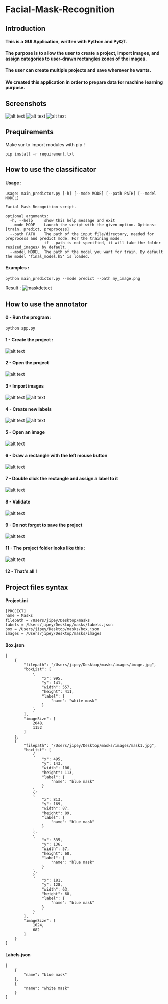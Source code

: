 # Facial-Mask-Recognition

## Introduction

#### This is a GUI Application, written with Python and PyQT.
#### The purpose is to allow the user to create a project, import images, and assign categories to user-drawn rectangles zones of the images.
#### The user can create multiple projects and save wherever he wants.
#### We created this application in order to prepare data for machine learning purpose.

## Screenshots

![alt text](https://github.com/Brotherta/Facial-Mask-Recognition/blob/main/resources/screenshots/project_list_window.png)
![alt text](https://github.com/Brotherta/Facial-Mask-Recognition/blob/main/resources/screenshots/main%20window.png)
![alt text](https://github.com/Brotherta/Facial-Mask-Recognition/blob/main/resources/screenshots/editor%20window.png)

## Prequirements
Make sur to import modules with pip !
```
pip install -r requirement.txt
```

## How to use the classificator

#### Usage : 
```
usage: main_predictor.py [-h] [--mode MODE] [--path PATH] [--model MODEL]

Facial Mask Recognition script.

optional arguments:
  -h, --help     show this help message and exit
  --mode MODE    Launch the script with the given option. Options: [train, predict, preprocess]
  --path PATH    The path of the input file/directory, needed for preprocess and predict mode. For the training mode,
                 if --path is not specified, it will take the folder resized_images/ by default.
  --model MODEL  The path of the model you want for train. By default the model 'final_model.h5' is loaded.
```

#### Examples : 

```
python main_predictor.py --mode predict --path my_image.png
```
Result :
![maskdetect](https://user-images.githubusercontent.com/1645347/150678301-5bd2e35f-704b-4b3c-84c0-add8441a9d0e.png)


## How to use the annotator

#### 0 - Run the program :
```
python app.py
```

#### 1 - Create the project :
![alt text](https://github.com/Brotherta/Facial-Mask-Recognition/blob/main/resources/screenshots/create%20project.png)

#### 2 - Open the project
![alt text](https://github.com/Brotherta/Facial-Mask-Recognition/blob/main/resources/screenshots/open%20project.png)

#### 3 - Import images
![alt text](https://github.com/Brotherta/Facial-Mask-Recognition/blob/main/resources/screenshots/import%20images.png)
![alt text](https://github.com/Brotherta/Facial-Mask-Recognition/blob/main/resources/screenshots/import%20images%202.png)

#### 4 - Create new labels
![alt text](https://github.com/Brotherta/Facial-Mask-Recognition/blob/main/resources/screenshots/create%20label.png)
![alt text](https://github.com/Brotherta/Facial-Mask-Recognition/blob/main/resources/screenshots/create%20label%202.png)

#### 5 - Open an image
![alt text](https://github.com/Brotherta/Facial-Mask-Recognition/blob/main/resources/screenshots/open%20an%20image.png)

#### 6 - Draw a rectangle with the left mouse button
![alt text](https://github.com/Brotherta/Facial-Mask-Recognition/blob/main/resources/screenshots/draw%20rectangle.png)

#### 7 - Double click the rectangle and assign a label to it
![alt text](https://github.com/Brotherta/Facial-Mask-Recognition/blob/main/resources/screenshots/double%20click.png)

#### 8 - Validate
![alt text](https://github.com/Brotherta/Facial-Mask-Recognition/blob/main/resources/screenshots/validate.png)

#### 9 - Do not forget to save the project
![alt text](https://github.com/Brotherta/Facial-Mask-Recognition/blob/main/resources/screenshots/save.png)

#### 11 - The project folder looks like this :
![alt text](https://github.com/Brotherta/Facial-Mask-Recognition/blob/main/resources/screenshots/project%20folder.png)

#### 12 - That's all ! 

## Project files syntax

#### Project.ini
```
[PROJECT]
name = Masks
filepath = /Users/jipey/Desktop/masks
labels = /Users/jipey/Desktop/masks/labels.json
box = /Users/jipey/Desktop/masks/box.json
images = /Users/jipey/Desktop/masks/images
```

#### Box.json
```
[
    {
        "filepath": "/Users/jipey/Desktop/masks/images/image.jpg",
        "boxList": [
            {
                "x": 995,
                "y": 141,
                "width": 557,
                "height": 411,
                "label": {
                    "name": "white mask"
                }
            }
        ],
        "imageSize": [
            2048,
            1152
        ]
    },
    {
        "filepath": "/Users/jipey/Desktop/masks/images/mask1.jpg",
        "boxList": [
            {
                "x": 495,
                "y": 143,
                "width": 106,
                "height": 113,
                "label": {
                    "name": "blue mask"
                }
            },
            {
                "x": 813,
                "y": 169,
                "width": 87,
                "height": 89,
                "label": {
                    "name": "blue mask"
                }
            },
            {
                "x": 335,
                "y": 136,
                "width": 57,
                "height": 68,
                "label": {
                    "name": "blue mask"
                }
            },
            {
                "x": 181,
                "y": 128,
                "width": 63,
                "height": 68,
                "label": {
                    "name": "blue mask"
                }
            }
        ],
        "imageSize": [
            1024,
            682
        ]
    }
]
```

#### Labels.json
```
[
    {
        "name": "blue mask"
    },
    {
        "name": "white mask"
    }
]
```
